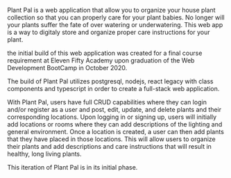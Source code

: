 Plant Pal is a web application that allow you to organize your house plant collection so that you can properly care for your plant babies. No longer will your plants suffer the fate of over watering or underwatering. This web app is a way to digitaly store and organize proper care instructions for your plant. 

the initial build of this web application was created for a final course requirement at Eleven Fifty Academy upon graduation of the Web Development BootCamp in October 2020.

The build of Plant Pal utilizes postgresql, nodejs, react legacy with class components and typescript in order to create a full-stack web application.

With Plant Pal, users have full CRUD capabilities where they can login and/or register as a user and post, edit, update, and delete plants and their corresponding locations. Upon logging in or signing up, users will initially add locations or rooms where they can add descriptions of the lighting and general environment. Once a location is created, a user can then add plants that they have placed in those locations. This will allow users to organize their plants and add descriptions and care instructions that will result in healthy, long living plants.

This iteration of Plant Pal is in its initial phase. 
